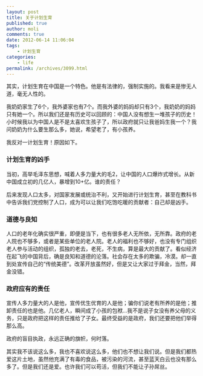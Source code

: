 ```yaml
---
layout: post
title: 关于计划生育
published: true
author: moli
comments: true
date: 2012-06-14 11:06:04
tags:
    - 计划生育
categories:
    - life
permalink: /archives/3099.html
---
```

其实，计划生育在中国是一个特色。他是有法律的，强制实施的。我看来是惨无人道，毫无人性的。

我奶奶家生了6个，我外婆家也有7个。而我外婆的妈妈却只有3个，我奶奶的妈妈只有她一个。所以我们还是有历史可以回顾的：中国人没有想生一堆孩子的历史！小时候我以为中国人是不是太喜欢生孩子了，所以政府就只让我爸妈生我一个？我问奶奶为什么要生那么多，她说，希望老了，有小孩养。

我反对一计划生育！原因如下。

### 计划生育的凶手

当初，高举毛泽东思想，喊着人多力量大的毛2，让中国的人口爆炸式增长。从新中国成立初的几亿人，暴增到10+亿。谁的责任？

后来发现人口太多，对国家发展或统治不利，又开始进行计划生育，甚至在教科书中告诉我们党控制了人口，成为可以让我们吃饱吃暖的贡献者：自己却是凶手。

### 道德与良知

人口的老年化确实很严重，即便是当下，也有很多老人无所依，无所靠。政府的老人院也不够多，或者是某些单位的老人院。老人的福利也不够好，也没有专门组织老人参与活动的组织，孤独的老去，老死，不生病，算是最大的贡献了。看似经济在起飞的中国背后，确是良知和道德的沦落。社会存在太多的欺骗，冷漠。却一直到处宣传自己的“传统美德”。改革开放虽然好，但是又让大家过于拜金，当然，拜金没错。

### 政府应有的责任

宣传人多力量大的人是他，宣传优生优育的人是他；骗你们说老有所养的是他；推卸责任的也是他。几亿老人，瞬间成了小孩的包袱…我不是说子女没有养父母的义务，只是政府把这样的责任推给了子女。最终受益的是政府，我们还要把他们举得那么高。

政府的盲目执政，永远正确的旗帜，何时落。

其实我不该说这么多，我也不喜欢说这么多，他们也不想让我们说。但是我们都热爱这片土地，虽然他充满了有毒的食品，被污染的河流，甚至蓝天白云也没有那么多了。但是我们还是爱。也许我们可以苟活，但我们不能让子孙屌丝。